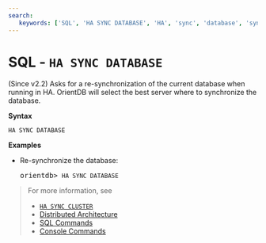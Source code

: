```yaml
---
search:
   keywords: ['SQL', 'HA SYNC DATABASE', 'HA', 'sync', 'database', 'sync database']
---
```


# SQL - `HA SYNC DATABASE`

(Since v2.2) Asks for a re-synchronization of the current database when running in HA. OrientDB will select the best server where to synchronize the database.

**Syntax**

```
HA SYNC DATABASE
```

**Examples**

- Re-synchronize the database:

  <pre>
  orientdb> <code class='lang-sql userinput'>HA SYNC DATABASE</code>
  </pre>

>For more information, see
>- [`HA SYNC CLUSTER`](SQL-HA-Sync-Cluster.md)
>- [Distributed Architecture](../distributed/Distributed-Architecture.md)
>- [SQL Commands](SQL-Commands.md)
>- [Console Commands](../console/Console-Commands.md)
